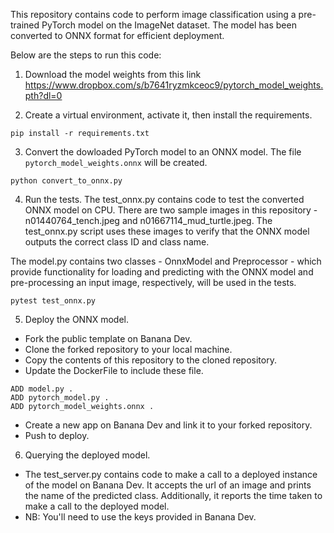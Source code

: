 This repository contains code to perform image classification using a pre-trained PyTorch model on the ImageNet dataset. The model has been converted to ONNX format for efficient deployment.

Below are the steps to run this code:
1. Download the model weights from this link https://www.dropbox.com/s/b7641ryzmkceoc9/pytorch_model_weights.pth?dl=0

2. Create a virtual environment, activate it, then install the requirements.
```
pip install -r requirements.txt
```


3. Convert the dowloaded PyTorch model to an ONNX model.
The file `pytorch_model_weights.onnx` will be created.
```
python convert_to_onnx.py
```

4. Run the tests. The test_onnx.py contains code to test the converted ONNX model on CPU.
There are two sample images in this repository - n01440764_tench.jpeg and n01667114_mud_turtle.jpeg. 
The test_onnx.py script uses these images to verify that the ONNX model outputs the correct class ID and class name.

The model.py contains two classes - OnnxModel and Preprocessor - which provide functionality for loading and predicting with the ONNX model and pre-processing an input image, respectively, will be used in the tests.
```
pytest test_onnx.py
```


5. Deploy the ONNX model.
- Fork the public template on Banana Dev.
- Clone the forked repository to your local machine.
- Copy the contents of this repository to the cloned repository.
- Update the DockerFile to include these file.
```
ADD model.py .
ADD pytorch_model.py .
ADD pytorch_model_weights.onnx .
```
- Create a new app on Banana Dev and link it to your forked repository.
- Push to deploy.

6. Querying the deployed model.
- The test_server.py contains code to make a call to a deployed instance of the model on Banana Dev. It accepts the url of an image and prints the name of the predicted class. Additionally, it reports the time taken to make a call to the deployed model.
- NB: You'll need to use the keys provided in Banana Dev.
